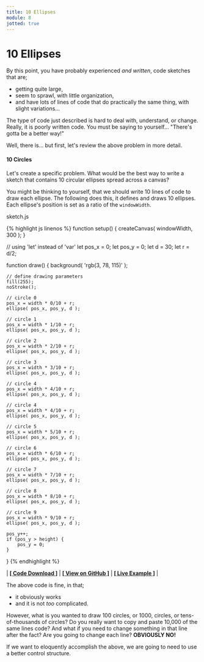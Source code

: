 ```yaml
---
title: 10 Ellipses
module: 8
jotted: true
---
```


# 10 Ellipses

By this point, you have probably experienced _and written_, code sketches that are;

- getting quite large,
- seem to sprawl, with little organization,
- and have lots of lines of code that do practically the same thing, with slight variations...

The type of code just described is hard to deal with, understand, or change. Really, it is poorly written code. You must be saying to yourself... "There's gotta be a better way!"

Well, there is... but first, let's review the above problem in more detail.

#### 10 Circles

Let's create a specific problem. What would be the best way to write a sketch that contains 10 circular ellipses spread across a canvas?

You might be thinking to yourself, that we should write 10 lines of code to draw each ellipse. The following does this, it defines and draws 10 ellipses. Each ellipse's position is set as a ratio of the `windowWidth`.

<div id="code-heading">sketch.js</div>


{% highlight js linenos %}
function setup() {
    createCanvas( windowWidth, 300 );
}


// using 'let' instead of 'var'
let pos_x = 0;
let pos_y = 0;
let d = 30;
let r = d/2;

function draw() {
    background( 'rgb(3, 78, 115)' );

    // define drawing parameters
    fill(255);
    noStroke();

    // circle 0
    pos_x = width * 0/10 + r;
    ellipse( pos_x, pos_y, d );

    // circle 1
    pos_x = width * 1/10 + r;
    ellipse( pos_x, pos_y, d );

    // circle 2
    pos_x = width * 2/10 + r;
    ellipse( pos_x, pos_y, d );

    // circle 3
    pos_x = width * 3/10 + r;
    ellipse( pos_x, pos_y, d );

    // circle 4
    pos_x = width * 4/10 + r;
    ellipse( pos_x, pos_y, d );

    // circle 4
    pos_x = width * 4/10 + r;
    ellipse( pos_x, pos_y, d );

    // circle 5
    pos_x = width * 5/10 + r;
    ellipse( pos_x, pos_y, d );

    // circle 6
    pos_x = width * 6/10 + r;
    ellipse( pos_x, pos_y, d );

    // circle 7
    pos_x = width * 7/10 + r;
    ellipse( pos_x, pos_y, d );

    // circle 8
    pos_x = width * 8/10 + r;
    ellipse( pos_x, pos_y, d );

    // circle 9
    pos_x = width * 9/10 + r;
    ellipse( pos_x, pos_y, d );

    pos_y++;
    if (pos_y > height) {
        pos_y = 0;
    }
}
{% endhighlight %}


<div id="jotted-demo-1" class="jotted-theme-stacked"></div>

<script>
    new Jotted(document.querySelector("#jotted-demo-1"), {
    files: [
        {
            type: "js",
            hide: false,
            url:"https://raw.githubusercontent.com/Montana-Media-Arts/120_CreativeCoding/master/lecture_code/08/01_for_wrong_01/sketch.js"
        },
        {
            type: "html",
            hide: true,
            url:"../../../p5_resources/index.html"
        }
    ],
    showBlank: false,
    showResult: true,
    plugins: [
        { name: 'ace', options: { "maxLines": 50 } },
        // { name: 'console', options: { autoClear: true } },
    ]
});
</script>

| [**[ Code Download ]**](https://github.com/Montana-Media-Arts/120_CreativeCoding/raw/master/lecture_code/08/01_for_wrong_01/01_for_wrong_01.zip) | [**[ View on GitHub ]**](https://github.com/Montana-Media-Arts/120_CreativeCoding/raw/master/lecture_code/08/01_for_wrong_01/) | [**[ Live Example ]**](https://montana-media-arts.github.io/120_CreativeCoding/lecture_code/08/01_for_wrong_01/) |


The above code is fine, in that;

- it obviously works
- and it is not _too_ complicated.

However, what is you wanted to draw 100 circles, or 1000, circles, or tens-of-thousands of circles? Do you really want to copy and paste 10,000 of the same lines code? And what if you need to change something in that line after the fact? Are you going to change each line? **OBVIOUSLY NO!**

If we want to eloquently accomplish the above, we are going to need to use a better control structure.
